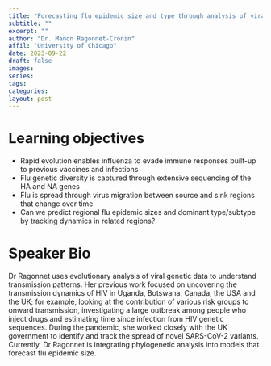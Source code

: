 ```yaml
---
title: "Forecasting flu epidemic size and type through analysis of viral genetic data"
subtitle: ""
excerpt: ""
author: "Dr. Manon Ragonnet-Cronin"
affil: "University of Chicago"
date: 2023-09-22
draft: false
images: 
series:
tags:
categories:
layout: post
---
```


# Learning objectives
- Rapid evolution enables influenza to evade immune responses built-up to previous vaccines and infections 
- Flu genetic diversity is captured through extensive sequencing of the HA and NA genes
- Flu is spread through virus migration between source and sink regions that change over time
- Can we predict regional flu epidemic sizes and dominant type/subtype by tracking dynamics in related regions?

# Speaker Bio
Dr Ragonnet uses evolutionary analysis of viral genetic data to understand transmission patterns. Her previous work focused on uncovering the transmission dynamics of HIV in Uganda, Botswana, Canada, the USA and the UK; for example, looking at the contribution of various risk groups to onward transmission, investigating a large outbreak among people who inject drugs and estimating time since infection from HIV genetic sequences. During the pandemic, she worked closely with the UK government to identify and track the spread of novel SARS-CoV-2 variants. Currently, Dr Ragonnet is integrating phylogenetic analysis into models that forecast flu epidemic size.
